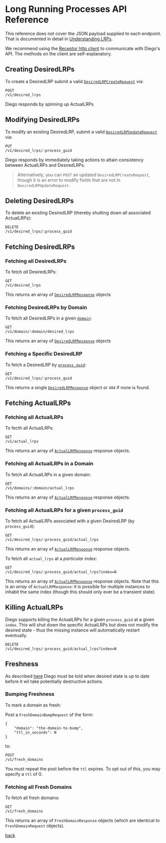 # Long Running Processes API Reference

This reference does not cover the JSON payload supplied to each endpoint.  That is documented in detail in [Understanding LRPs](lrps.md).

We recommend using the [Receptor http client](https://github.com/cloudfoundry-incubator/receptor) to communicate with Diego's API.  The methods on the client are self-explanatory.

## Creating DesiredLRPs

To create a DesiredLRP submit a valid [`DesiredLRPCreateRequest`](lrps.md#describing-desiredlrps) via:

```
POST
/v1/desired_lrps
```

Diego responds by spinning up ActualLRPs

## Modifying DesiredLRPs

To modify an existing DesiredLRP, submit a valid [`DesiredLRPUpdateRequest`](lrps.md#updating-desiredlrps) via:

```
PUT
/v1/desired_lrps/:process_guid
```

Diego responds by immediately taking actions to attain consistency between ActualLRPs and DesiredLRPs.

> Alternatively, you can `POST` an updated `DesiredLRPCreateRequest`, though it is an error to modify fields that are not in `DesiredLRPUpdateRequest`.

## Deleting DesiredLRPs

To delete an existing DesiredLRP (thereby shutting down all associated ActualLRPs):

```
DELETE
/v1/desired_lrps/:process_guid
```

## Fetching DesiredLRPs

### Fetching all DesiredLRPs

To fetch *all* DesiredLRPs:

```
GET
/v1/desired_lrps
```

This returns an array of [`DesiredLRPResponse`](lrps.md#fetching-desiredlrps) objects


### Fetching DesiredLRPs by Domain

To fetch all DesiredLRPs in a given [`domain`](lrps.md#domain):

```
GET
/v1/domain/:domain/desired_lrps
```

This returns an array of [`DesiredLRPResponse`](lrps.md#fetching-desiredlrps) objects

### Fetching a Specific DesiredLRP

To fetch a DesiredLRP by [`process_guid`](lrps.md#process-guid):

```
GET
/v1/desired_lrps/:process_guid
```

This returns a single [`DesiredLRPResponse`](lrps.md#fetching-desiredlrps) object or `404` if none is found.

## Fetching ActualLRPs

### Fetching all ActualLRPs

To fecth all ActualLRPs:

```
GET
/v1/actual_lrps
```

This returns an array of [`ActualLRPResponse`](lrps.md#fetching-actuallrps) response objects.

### Fetching all ActualLRPs in a Domain

To fetch all ActualLRPs in a given domain:

```
GET
/v1/domains/:domain/actual_lrps
```
This returns an array of [`ActualLRPResponse`](lrps.md#fetching-actuallrps) response objects.

### Fetching all ActualLRPs for a given `process_guid`

To fetch all ActualLRPs associated with a given DesiredLRP (by `process_guid`):

```
GET
/v1/desired_lrps/:process_guid/actual_lrps
```

This returns an array of [`ActualLRPResponse`](lrps.md#fetching-actuallrps) response objects.

To fetch all `actual_lrps` at a *particular index*:

```
GET
/v1/desired_lrps/:process_guid/actual_lrps?index=N
```

This returns an array of [`ActualLRPResponse`](lrps.md#fetching-actuallrps) response objects.  Note that this is an *array* of `ActualLRPResponse`: it is possible for multiple instances to inhabit the same index (though this should only ever be a transient state).

## Killing ActualLRPs

Diego supports killing the ActualLRPs for a given `process_guid` at a given `index`.  This will shut down the specific ActualLRPs but does not modify the desired state - thus the missing instance will automatically restart eventually.

```
DELETE
/v1/desired_lrps/:process_guid/actual_lrps?index=N
```

## Freshness

As described [here](lrps.md#freshness) Diego must be told when desired state is up to date before it wil take potentially destructive actions.

### Bumping Freshness

To mark a domain as fresh:

Post a `FreshDomainBumpRequest` of the form:

```
{
    "domain": "the-domain-to-bump",
    "ttl_in_seconds": N
}
```

to:

```
POST
/v1/fresh_domains
```

You must repeat the post before the `ttl` expires.  To opt out of this, you may specify a `ttl` of 0.

### Fetching all Fresh Domains

To fetch all fresh domains:

```
GET
/v1/fresh_domains
```

This returns an array of `FreshDomainResponse` objects (which are identical to `FreshDomainRequest` objects).

[back](README.md)
